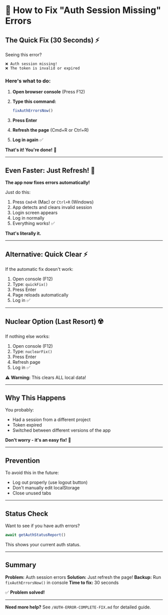 # 🔧 How to Fix "Auth Session Missing" Errors

## The Quick Fix (30 Seconds) ⚡

Seeing this error?

```
❌ Auth session missing!
❌ The token is invalid or expired
```

### Here's what to do:

1. **Open browser console** (Press F12)

2. **Type this command:**
   ```javascript
   fixAuthErrorsNow()
   ```

3. **Press Enter**

4. **Refresh the page** (Cmd+R or Ctrl+R)

5. **Log in again** ✅

**That's it! You're done!** 🎉

---

## Even Faster: Just Refresh! 🔄

**The app now fixes errors automatically!**

Just do this:
1. Press `Cmd+R` (Mac) or `Ctrl+R` (Windows)
2. App detects and clears invalid session
3. Login screen appears
4. Log in normally
5. Everything works! ✅

**That's literally it.**

---

## Alternative: Quick Clear ⚡

If the automatic fix doesn't work:

1. Open console (F12)
2. Type: `quickFix()`
3. Press Enter
4. Page reloads automatically
5. Log in ✅

---

## Nuclear Option (Last Resort) ☢️

If nothing else works:

1. Open console (F12)
2. Type: `nuclearFix()`
3. Press Enter
4. Refresh page
5. Log in ✅

⚠️ **Warning:** This clears ALL local data!

---

## Why This Happens

You probably:
- Had a session from a different project
- Token expired
- Switched between different versions of the app

**Don't worry - it's an easy fix!** 🎉

---

## Prevention

To avoid this in the future:
- Log out properly (use logout button)
- Don't manually edit localStorage
- Close unused tabs

---

## Status Check

Want to see if you have auth errors?

```javascript
await getAuthStatusReport()
```

This shows your current auth status.

---

## Summary

**Problem:** Auth session errors
**Solution:** Just refresh the page!
**Backup:** Run `fixAuthErrorsNow()` in console
**Time to fix:** 30 seconds

✅ **Problem solved!**

---

**Need more help?** See `/AUTH-ERROR-COMPLETE-FIX.md` for detailed guide.
